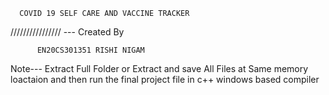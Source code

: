       COVID 19 SELF CARE AND VACCINE TRACKER
////////////////  --- Created By 
                         
          EN20CS301351 RISHI NIGAM

Note--- Extract Full Folder or Extract and save All Files at Same memory loactaion and then run the 
        final project file in c++ windows based compiler
